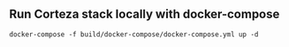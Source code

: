 ## Run Corteza stack locally with docker-compose

```
docker-compose -f build/docker-compose/docker-compose.yml up -d
```